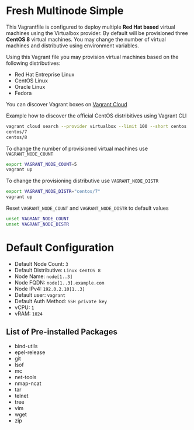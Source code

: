Fresh Multinode Simple
======================

This Vagrantfile is configured to deploy multiple **Red Hat based** virtual machines using the Virtualbox provider. By default will be provisioned three **CentOS 8** virtual machines. You may change the number of virtual machines and distributive using environment variables.

Using this Vagrant file you may provision virtual machines based on the following distributives:
  * Red Hat Entreprise Linux
  * CentOS Linux
  * Oracle Linux
  * Fedora

You can discover Vagrant boxes on [Vagrant Cloud](https://app.vagrantup.com/boxes/search)

Example how to discover the official CentOS distribitives using Vagrant CLI

```bash
vagrant cloud search --provider virtualbox --limit 100 --short centos | grep "centos/[0-9]"
centos/7
centos/8
```

To change the number of provisioned virtual machines use `VAGRANT_NODE_COUNT`

```bash
export VAGRANT_NODE_COUNT=5
vagrant up
```

To change the provisioning distributive use `VAGRANT_NODE_DISTR`

```bash
export VAGRANT_NODE_DISTR="centos/7"
vagrant up
```

Reset `VAGRANT_NODE_COUNT` and `VAGRANT_NODE_DISTR` to default values

```bash
unset VAGRANT_NODE_COUNT
unset VAGRANT_NODE_DISTR
```

# Default Configuration

* Default Node Count: `3`
* Default Distributive: `Linux CentOS 8`
* Node Name: `node[1..3]`
* Node FQDN: `node[1..3].example.com`
* Node IPv4: `192.0.2.10[1..3]`
* Default user: `vagrant`
* Default Auth Method: `SSH private key`
* vCPU: `1`
* vRAM: `1024`

## List of Pre-installed Packages

* bind-utils
* epel-release
* git
* lsof
* mc
* net-tools
* nmap-ncat
* tar
* telnet
* tree
* vim
* wget
* zip
